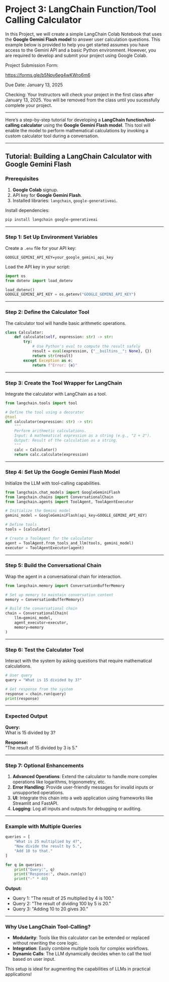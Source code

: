 # Project 3: LangChain Function/Tool Calling Calculator

In this Project, we will create a simple LangChain Colab Notebook that uses the **Google Gemini Flash model** to answer user calculation questions. This example below is provided to help you get started assumes you have access to the Gemini API and a basic Python environment. However, you are required to develop and submit your project using Google Colab.

Project Submission Form:

https://forms.gle/b5Npy6eg4wKWro6m6

Due Date: January 13, 2025

Checking: Your Instructors will check your project in the first class after January 13, 2025. You will be removed from the class until you sucessfully complete your project. 

---

Here’s a step-by-step tutorial for developing a **LangChain function/tool-calling calculator** using the **Google Gemini Flash model**. This tool will enable the model to perform mathematical calculations by invoking a custom calculator tool during a conversation.

---

## **Tutorial: Building a LangChain Calculator with Google Gemini Flash**

### Prerequisites
1. **Google Colab** signup.
2. API key for **Google Gemini Flash**.
3. Installed libraries: `langchain`, `google-generativeai`.

Install dependencies:

```bash
pip install langchain google-generativeai
```

---

### Step 1: Set Up Environment Variables
Create a `.env` file for your API key:

```plaintext
GOOGLE_GEMINI_API_KEY=your_google_gemini_api_key
```

Load the API key in your script:

```python
import os
from dotenv import load_dotenv

load_dotenv()
GOOGLE_GEMINI_API_KEY = os.getenv("GOOGLE_GEMINI_API_KEY")
```

---

### Step 2: Define the Calculator Tool

The calculator tool will handle basic arithmetic operations.

```python
class Calculator:
    def calculate(self, expression: str) -> str:
        try:
            # Use Python's eval to compute the result safely
            result = eval(expression, {"__builtins__": None}, {})
            return str(result)
        except Exception as e:
            return f"Error: {e}"
```

---

### Step 3: Create the Tool Wrapper for LangChain

Integrate the calculator with LangChain as a tool.

```python
from langchain.tools import tool

# Define the tool using a decorator
@tool
def calculator(expression: str) -> str:
    """
    Perform arithmetic calculations.
    Input: A mathematical expression as a string (e.g., "2 + 2").
    Output: Result of the calculation as a string.
    """
    calc = Calculator()
    return calc.calculate(expression)
```

---

### Step 4: Set Up the Google Gemini Flash Model

Initialize the LLM with tool-calling capabilities.

```python
from langchain.chat_models import GoogleGeminiFlash
from langchain.chains import ConversationalChain
from langchain.agents import ToolAgent, ToolAgentExecutor

# Initialize the Gemini model
gemini_model = GoogleGeminiFlash(api_key=GOOGLE_GEMINI_API_KEY)

# Define tools
tools = [calculator]

# Create a ToolAgent for the calculator
agent = ToolAgent.from_tools_and_llm(tools, gemini_model)
executor = ToolAgentExecutor(agent)
```

---

### Step 5: Build the Conversational Chain

Wrap the agent in a conversational chain for interaction.

```python
from langchain.memory import ConversationBufferMemory

# Set up memory to maintain conversation context
memory = ConversationBufferMemory()

# Build the conversational chain
chain = ConversationalChain(
    llm=gemini_model,
    agent_executor=executor,
    memory=memory
)
```

---

### Step 6: Test the Calculator Tool

Interact with the system by asking questions that require mathematical calculations.

```python
# User query
query = "What is 15 divided by 3?"

# Get response from the system
response = chain.run(query)
print(response)
```

---

### Expected Output

**Query:**  
What is 15 divided by 3?

**Response:**  
"The result of 15 divided by 3 is 5."

---

### Step 7: Optional Enhancements

1. **Advanced Operations**: Extend the calculator to handle more complex operations like logarithms, trigonometry, etc.
2. **Error Handling**: Provide user-friendly messages for invalid inputs or unsupported operations.
3. **UI**: Integrate this chain into a web application using frameworks like Streamlit and FastAPI.
4. **Logging**: Log all inputs and outputs for debugging or auditing.

---

### Example with Multiple Queries

```python
queries = [
    "What is 25 multiplied by 4?",
    "Now divide the result by 5.",
    "Add 10 to that."
]

for q in queries:
    print("Query:", q)
    print("Response:", chain.run(q))
    print("-" * 40)
```

**Output:**  
- Query 1: "The result of 25 multiplied by 4 is 100."
- Query 2: "The result of dividing 100 by 5 is 20."
- Query 3: "Adding 10 to 20 gives 30."

---

### Why Use LangChain Tool-Calling?

- **Modularity**: Tools like this calculator can be extended or replaced without rewriting the core logic.
- **Integration**: Easily combine multiple tools for complex workflows.
- **Dynamic Calls**: The LLM dynamically decides when to call the tool based on user input.

This setup is ideal for augmenting the capabilities of LLMs in practical applications!